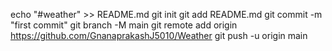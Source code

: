 echo "#weather" >> README.md
git init
git add README.md
git commit -m "first commit"
git branch -M main
git remote add origin https://github.com/GnanaprakashJ5010/Weather
git push -u origin main
